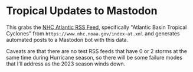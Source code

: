 # Tropical Updates to Mastodon

This grabs the [NHC Atlantic RSS Feed](https://www.nhc.noaa.gov/aboutrss.shtml), specifically "Atlantic Basin Tropical Cyclones" from `https://www.nhc.noaa.gov/index-at.xml` and generates automated posts to a Mastodon bot with this data.

Caveats are that there are no test RSS feeds that have 0 or 2 storms at the same time during Hurricane season, so there will be some failure modes that I'll address as the 2023 season winds down.

